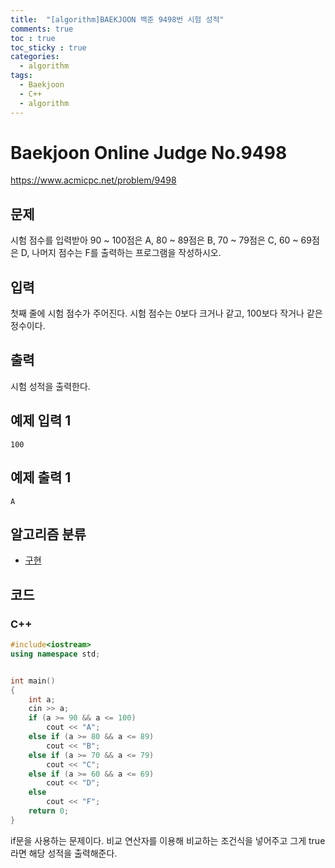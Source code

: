 ```yaml
---
title:  "[algorithm]BAEKJOON 백준 9498번 시험 성적"
comments: true
toc : true
toc_sticky : true
categories:
  - algorithm
tags:
  - Baekjoon
  - C++
  - algorithm
---
```


# Baekjoon Online Judge No.9498

<https://www.acmicpc.net/problem/9498>

## 문제

시험 점수를 입력받아 90 ~ 100점은 A, 80 ~ 89점은 B, 70 ~ 79점은 C, 60 ~ 69점은 D, 나머지 점수는 F를 출력하는 프로그램을 작성하시오.

## 입력

첫째 줄에 시험 점수가 주어진다. 시험 점수는 0보다 크거나 같고, 100보다 작거나 같은 정수이다.

## 출력

시험 성적을 출력한다.

## 예제 입력 1 

```
100
```

## 예제 출력 1 

```
A
```

## 알고리즘 분류

- [구현](https://www.acmicpc.net/problem/tag/구현)

## 코드

### C++

```c++
#include<iostream>
using namespace std;


int main()
{
	int a;
	cin >> a;
	if (a >= 90 && a <= 100)
		cout << "A";
	else if (a >= 80 && a <= 89)
		cout << "B";
	else if (a >= 70 && a <= 79)
		cout << "C";
	else if (a >= 60 && a <= 69)
		cout << "D";
	else
		cout << "F";
	return 0;
}
```

if문을 사용하는 문제이다. 비교 연산자를 이용해 비교하는 조건식을 넣어주고 그게 true라면 해당 성적을 출력해준다.